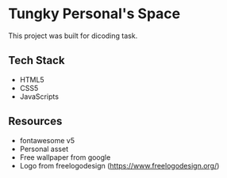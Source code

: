 # Tungky Personal's Space

This project was built for dicoding task.

## Tech Stack
- HTML5
- CSS5
- JavaScripts

## Resources
- fontawesome v5
- Personal asset
- Free wallpaper from google
- Logo from freelogodesign (https://www.freelogodesign.org/)